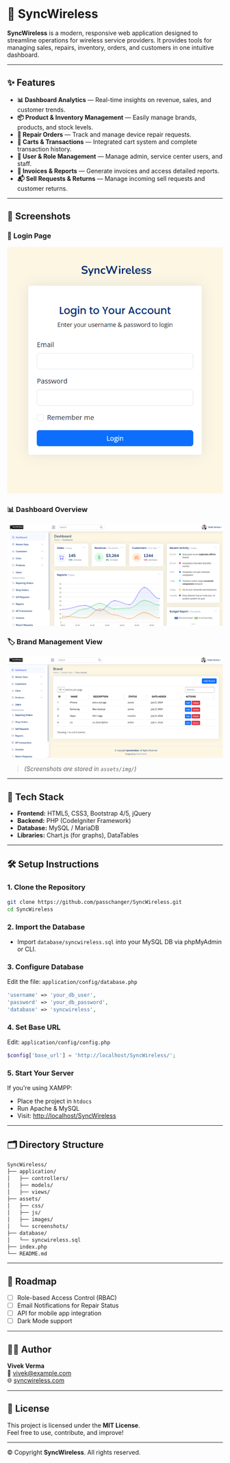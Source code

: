 # 📱 SyncWireless

**SyncWireless** is a modern, responsive web application designed to streamline operations for wireless service providers. It provides tools for managing sales, repairs, inventory, orders, and customers in one intuitive dashboard.

---

## ✨ Features

- **📊 Dashboard Analytics** — Real-time insights on revenue, sales, and customer trends.
- **📦 Product & Inventory Management** — Easily manage brands, products, and stock levels.
- **🔧 Repair Orders** — Track and manage device repair requests.
- **🛒 Carts & Transactions** — Integrated cart system and complete transaction history.
- **👥 User & Role Management** — Manage admin, service center users, and staff.
- **📄 Invoices & Reports** — Generate invoices and access detailed reports.
- **📬 Sell Requests & Returns** — Manage incoming sell requests and customer returns.

---

## 📸 Screenshots

### 🔐 Login Page

![Login Page](./assets/img/ss2.png)

### 📊 Dashboard Overview

![Dashboard](./assets/img/ss3.png)

### 🏷️ Brand Management View

![Brand Management](./assets//img/ss1.png)

> _(Screenshots are stored in `assets/img/`)_

---

## 🧰 Tech Stack

- **Frontend:** HTML5, CSS3, Bootstrap 4/5, jQuery
- **Backend:** PHP (CodeIgniter Framework)
- **Database:** MySQL / MariaDB
- **Libraries:** Chart.js (for graphs), DataTables

---

## 🛠️ Setup Instructions

### 1. Clone the Repository

```bash
git clone https://github.com/passchanger/SyncWireless.git
cd SyncWireless
```

### 2. Import the Database

- Import `database/syncwireless.sql` into your MySQL DB via phpMyAdmin or CLI.

### 3. Configure Database

Edit the file: `application/config/database.php`

```php
'username' => 'your_db_user',
'password' => 'your_db_password',
'database' => 'syncwireless',
```

### 4. Set Base URL

Edit: `application/config/config.php`

```php
$config['base_url'] = 'http://localhost/SyncWireless/';
```

### 5. Start Your Server

If you're using XAMPP:

- Place the project in `htdocs`
- Run Apache & MySQL
- Visit: [http://localhost/SyncWireless](http://localhost/SyncWireless)

---

## 🗂️ Directory Structure

```
SyncWireless/
├── application/
│   ├── controllers/
│   ├── models/
│   ├── views/
├── assets/
│   ├── css/
│   ├── js/
│   ├── images/
│   └── screenshots/
├── database/
│   └── syncwireless.sql
├── index.php
└── README.md
```

---

## 🔮 Roadmap

- [ ] Role-based Access Control (RBAC)
- [ ] Email Notifications for Repair Status
- [ ] API for mobile app integration
- [ ] Dark Mode support

---

## 👨‍💻 Author

**Vivek Verma**  
📧 [vivek@example.com](mailto:vivek@example.com)  
🌐 [syncwireless.com](http://syncwireless.com)

---

## 📝 License

This project is licensed under the **MIT License**.  
Feel free to use, contribute, and improve!

---

© Copyright **SyncWireless**. All rights reserved.
